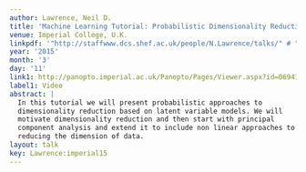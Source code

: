 ```yaml
---
author: Lawrence, Neil D.
title: 'Machine Learning Tutorial: Probabilistic Dimensionality Reduction'
venue: Imperial College, U.K.
linkpdf: '"http://staffwww.dcs.shef.ac.uk/people/N.Lawrence/talks/" # "probdim_imperial15.pdf"'
year: '2015'
month: '3'
day: '11'
link1: http://panopto.imperial.ac.uk/Panopto/Pages/Viewer.aspx?id=06941fe2-13be-45f5-9f57-52bfffed0960
label1: Video
abstract: |
  In this tutorial we will present probabilistic approaches to
  dimensionality reduction based on latent variable models. We will
  motivate dimensionality reduction and then start with principal
  component analysis and extend it to include non linear approaches to
  reducing the dimension of data.
layout: talk
key: Lawrence:imperial15
---
```

